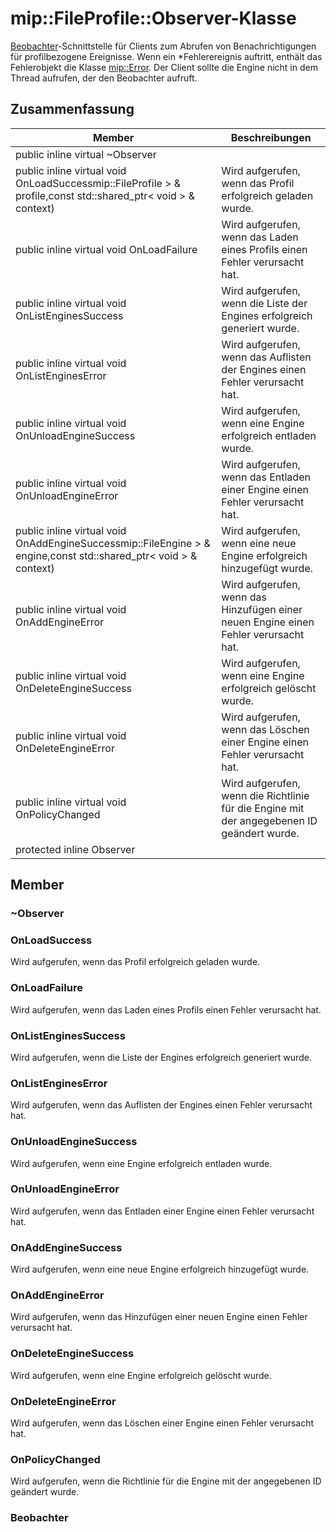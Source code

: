 # <a name="class-mipfileprofileobserver"></a>mip::FileProfile::Observer-Klasse 
[Beobachter](#classmip_1_1_file_profile_1_1_observer)-Schnittstelle für Clients zum Abrufen von Benachrichtigungen für profilbezogene Ereignisse.
Wenn ein *Fehlerereignis auftritt, enthält das Fehlerobjekt die Klasse [mip::Error](#classmip_1_1_error). Der Client sollte die Engine nicht in dem Thread aufrufen, der den Beobachter aufruft.
## <a name="summary"></a>Zusammenfassung
 Member                        | Beschreibungen                                
--------------------------------|---------------------------------------------
public inline virtual  ~Observer | 
public inline virtual void OnLoadSuccessmip::FileProfile > & profile,const std::shared_ptr< void > & context) | Wird aufgerufen, wenn das Profil erfolgreich geladen wurde.
public inline virtual void OnLoadFailure | Wird aufgerufen, wenn das Laden eines Profils einen Fehler verursacht hat.
public inline virtual void OnListEnginesSuccess | Wird aufgerufen, wenn die Liste der Engines erfolgreich generiert wurde.
public inline virtual void OnListEnginesError | Wird aufgerufen, wenn das Auflisten der Engines einen Fehler verursacht hat.
public inline virtual void OnUnloadEngineSuccess | Wird aufgerufen, wenn eine Engine erfolgreich entladen wurde.
public inline virtual void OnUnloadEngineError | Wird aufgerufen, wenn das Entladen einer Engine einen Fehler verursacht hat.
public inline virtual void OnAddEngineSuccessmip::FileEngine > & engine,const std::shared_ptr< void > & context) | Wird aufgerufen, wenn eine neue Engine erfolgreich hinzugefügt wurde.
public inline virtual void OnAddEngineError | Wird aufgerufen, wenn das Hinzufügen einer neuen Engine einen Fehler verursacht hat.
public inline virtual void OnDeleteEngineSuccess | Wird aufgerufen, wenn eine Engine erfolgreich gelöscht wurde.
public inline virtual void OnDeleteEngineError | Wird aufgerufen, wenn das Löschen einer Engine einen Fehler verursacht hat.
public inline virtual void OnPolicyChanged | Wird aufgerufen, wenn die Richtlinie für die Engine mit der angegebenen ID geändert wurde.
protected inline  Observer | 
## <a name="members"></a>Member
### <a name="observer"></a>~Observer
### <a name="onloadsuccess"></a>OnLoadSuccess
Wird aufgerufen, wenn das Profil erfolgreich geladen wurde.
### <a name="onloadfailure"></a>OnLoadFailure
Wird aufgerufen, wenn das Laden eines Profils einen Fehler verursacht hat.
### <a name="onlistenginessuccess"></a>OnListEnginesSuccess
Wird aufgerufen, wenn die Liste der Engines erfolgreich generiert wurde.
### <a name="onlistengineserror"></a>OnListEnginesError
Wird aufgerufen, wenn das Auflisten der Engines einen Fehler verursacht hat.
### <a name="onunloadenginesuccess"></a>OnUnloadEngineSuccess
Wird aufgerufen, wenn eine Engine erfolgreich entladen wurde.
### <a name="onunloadengineerror"></a>OnUnloadEngineError
Wird aufgerufen, wenn das Entladen einer Engine einen Fehler verursacht hat.
### <a name="onaddenginesuccess"></a>OnAddEngineSuccess
Wird aufgerufen, wenn eine neue Engine erfolgreich hinzugefügt wurde.
### <a name="onaddengineerror"></a>OnAddEngineError
Wird aufgerufen, wenn das Hinzufügen einer neuen Engine einen Fehler verursacht hat.
### <a name="ondeleteenginesuccess"></a>OnDeleteEngineSuccess
Wird aufgerufen, wenn eine Engine erfolgreich gelöscht wurde.
### <a name="ondeleteengineerror"></a>OnDeleteEngineError
Wird aufgerufen, wenn das Löschen einer Engine einen Fehler verursacht hat.
### <a name="onpolicychanged"></a>OnPolicyChanged
Wird aufgerufen, wenn die Richtlinie für die Engine mit der angegebenen ID geändert wurde.
### <a name="observer"></a>Beobachter